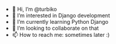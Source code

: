 - 👋 Hi, I’m @turbiko
- 👀 I’m interested in Django development
- 🌱 I’m currently learning Python Django
- 💞️ I’m looking to collaborate on that
- 📫 How to reach me: sometimes later :)

<!---
turbiko/turbiko is a ✨ special ✨ repository because its `README.md` (this file) appears on your GitHub profile.
You can click the Preview link to take a look at your changes.
--->
